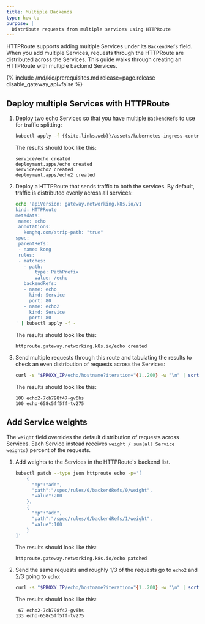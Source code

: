 ```yaml
---
title: Multiple Backends
type: how-to
purpose: |
  Distribute requests from multiple services using HTTPRoute
---
```


HTTPRoute supports adding multiple Services under its `BackendRefs` field. When you add multiple Services,
requests through the HTTPRoute are distributed across the Services. This guide walks through creating an HTTPRoute with multiple backend Services.

{% include /md/kic/prerequisites.md release=page.release disable_gateway_api=false %}

## Deploy multiple Services with HTTPRoute

1. Deploy two echo Services so that you have multiple `BackendRef`s to use for traffic splitting:
    ```bash
    kubectl apply -f {{site.links.web}}/assets/kubernetes-ingress-controller/examples/echo-services.yaml
    ```
    The results should look like this:
    ```text
    service/echo created
    deployment.apps/echo created
    service/echo2 created
    deployment.apps/echo2 created
    ```

1. Deploy a HTTPRoute that sends traffic to both the services. By default, traffic is distributed evenly across all services:

    ```bash
   echo 'apiVersion: gateway.networking.k8s.io/v1
   kind: HTTPRoute
   metadata:
     name: echo
     annotations:
       konghq.com/strip-path: "true"
   spec:
     parentRefs:
     - name: kong
     rules:
     - matches:
       - path:
           type: PathPrefix
           value: /echo
       backendRefs:
       - name: echo
         kind: Service
         port: 80
       - name: echo2
         kind: Service
         port: 80
   ' | kubectl apply -f -
    ```
    The results should look like this:
    ```text
    httproute.gateway.networking.k8s.io/echo created
    ```

1. Send multiple requests through this route and tabulating the results to check an even distribution of requests across the Services:
    ```bash
    curl -s "$PROXY_IP/echo/hostname?iteration="{1..200} -w "\n" | sort | uniq -c
    ```
    The results should look like this:
    ```text
    100 echo2-7cb798f47-gv6hs
    100 echo-658c5ff5ff-tv275
    ```

## Add Service weights

The `weight` field overrides the default distribution of requests across Services. Each Service instead receives `weight / sum(all Service weights)` percent of the requests. 
1. Add weights to the Services in the HTTPRoute's backend list.

    ```bash
    kubectl patch --type json httproute echo -p='[
        {
          "op":"add",
          "path":"/spec/rules/0/backendRefs/0/weight",
          "value":200
        },
        {
          "op":"add",
          "path":"/spec/rules/0/backendRefs/1/weight",
          "value":100
        }
    ]'
    ```
    The results should look like this:
    ```text
    httproute.gateway.networking.k8s.io/echo patched
    ```

1. Send the same requests and roughly 1/3 of the requests go to `echo2` and 2/3 going to `echo`:

    ```bash
    curl -s "$PROXY_IP/echo/hostname?iteration="{1..200} -w "\n" | sort | uniq -c
    ```
    The results should look like this:
    ```text
     67 echo2-7cb798f47-gv6hs
    133 echo-658c5ff5ff-tv275
   ```
